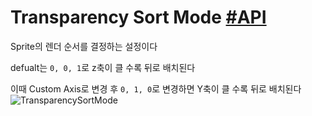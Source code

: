 # Transparency Sort Mode [#API](https://docs.unity3d.com/2020.3/Documentation/ScriptReference/TransparencySortMode.html)
Sprite의 렌더 순서를 결정하는 설정이다

defualt는 `0, 0, 1`로 z축이 클 수록 뒤로 배치된다

이때 Custom Axis로 변경 후 `0, 1, 0`로 변경하면 Y축이 클 수록 뒤로 배치된다  
![TransparencySortMode](https://user-images.githubusercontent.com/37904040/129332847-244e8cd0-99c9-463c-abf7-2d3cae92f6af.jpg)
